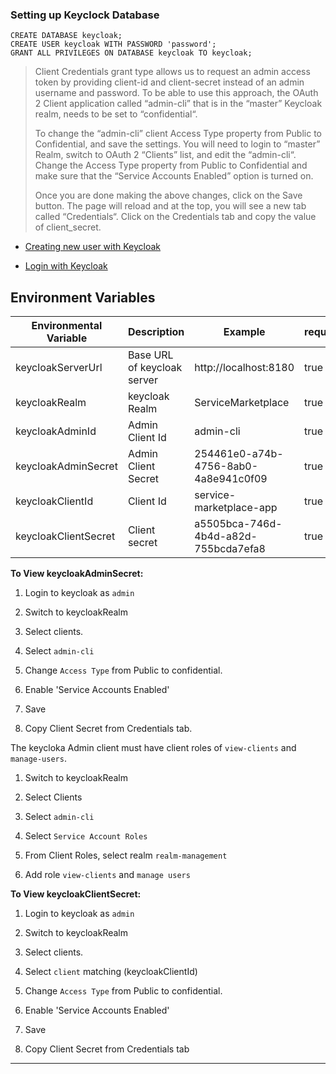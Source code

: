 ### Setting up Keyclock Database
```postgresql
CREATE DATABASE keycloak;
CREATE USER keycloak WITH PASSWORD 'password';
GRANT ALL PRIVILEGES ON DATABASE keycloak TO keycloak;
```

> Client Credentials grant type allows us to request an admin access token by providing client-id and client-secret instead of an admin username and password. To be able to use this approach, the OAuth 2 Client application called “admin-cli” that is in the “master” Keycloak realm, needs to be set to “confidential“.
>
> To change the “admin-cli” client Access Type property from Public to Confidential, and save the settings. You will need to login to “master” Realm, switch to OAuth 2 “Clients” list, and edit the “admin-cli“. Change the Access Type property from Public to Confidential and make sure that the “Service Accounts Enabled” option is turned on. 
>
> Once you are done making the above changes, click on the Save button. The page will reload and at the top, you will see a new tab called “Credentials“. Click on the Credentials tab and copy the value of client_secret.
- [Creating new user with Keycloak](https://www.appsdeveloperblog.com/keycloak-rest-api-create-a-new-user/)


- [Login with Keycloak](https://medium.com/devops-dudes/securing-spring-boot-rest-apis-with-keycloak-1d760b2004e)

## Environment Variables

| Environmental Variable | Description                 | Example                                     | required |
|------------------------|-----------------------------|---------------------------------------------|----------|
| keycloakServerUrl      | Base URL of keycloak server | http://localhost:8180                       | true     |
| keycloakRealm          | keycloak Realm              | ServiceMarketplace                          | true     |
| keycloakAdminId        | Admin Client Id             | admin-cli                                   | true     |
| keycloakAdminSecret    | Admin Client Secret         | 254461e0-a74b-4756-8ab0-4a8e941c0f09        | true     |
| keycloakClientId       | Client Id                   | service-marketplace-app                     | true     |
| keycloakClientSecret   | Client secret               | a5505bca-746d-4b4d-a82d-755bcda7efa8        | true     |

**To View keycloakAdminSecret:**

1. Login to keycloak as `admin`

2. Switch to keycloakRealm

3. Select clients.

4. Select `admin-cli`

5. Change `Access Type` from Public to confidential.

6. Enable 'Service Accounts Enabled'

7. Save

8. Copy Client Secret from Credentials tab.

The keycloka Admin client must have client roles of `view-clients` and  `manage-users`.

1. Switch to keycloakRealm 

2. Select Clients

3. Select `admin-cli`

4. Select `Service Account Roles`

5. From Client Roles, select realm `realm-management`

6. Add role `view-clients` and `manage users`

**To View keycloakClientSecret:**

1. Login to keycloak as `admin`

2. Switch to keycloakRealm

3. Select clients.

4. Select `client` matching (keycloakClientId)

5. Change `Access Type` from Public to confidential.

6. Enable 'Service Accounts Enabled'

7. Save

8. Copy Client Secret from Credentials tab

---